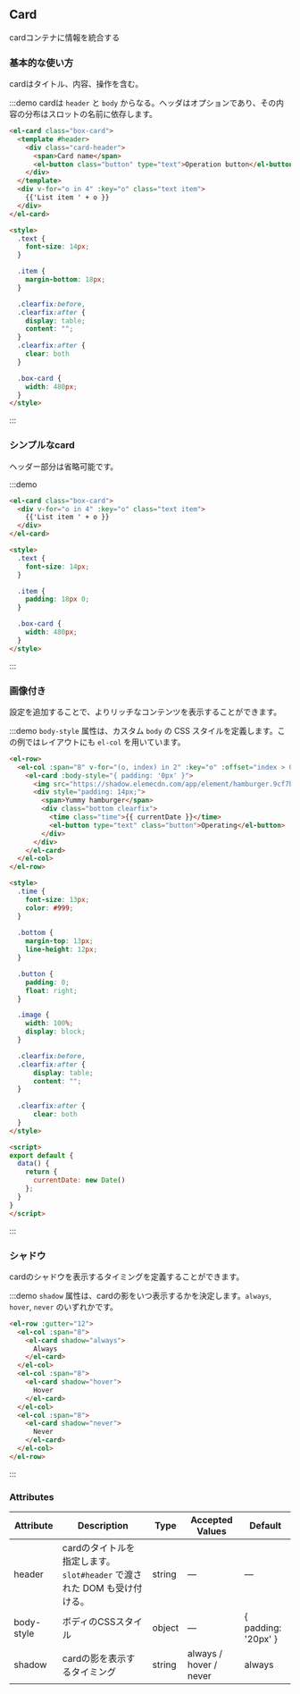 ## Card
cardコンテナに情報を統合する

### 基本的な使い方

cardはタイトル、内容、操作を含む。

:::demo cardは `header` と `body` からなる。ヘッダはオプションであり、その内容の分布はスロットの名前に依存します。
```html
<el-card class="box-card">
  <template #header>
    <div class="card-header">
      <span>Card name</span>
      <el-button class="button" type="text">Operation button</el-button>
    </div>
  </template>
  <div v-for="o in 4" :key="o" class="text item">
    {{'List item ' + o }}
  </div>
</el-card>

<style>
  .text {
    font-size: 14px;
  }

  .item {
    margin-bottom: 18px;
  }

  .clearfix:before,
  .clearfix:after {
    display: table;
    content: "";
  }
  .clearfix:after {
    clear: both
  }

  .box-card {
    width: 480px;
  }
</style>
```
:::

### シンプルなcard

ヘッダー部分は省略可能です。

:::demo
```html
<el-card class="box-card">
  <div v-for="o in 4" :key="o" class="text item">
    {{'List item ' + o }}
  </div>
</el-card>

<style>
  .text {
    font-size: 14px;
  }

  .item {
    padding: 18px 0;
  }

  .box-card {
    width: 480px;
  }
</style>
```
:::

### 画像付き

設定を追加することで、よりリッチなコンテンツを表示することができます。

:::demo `body-style` 属性は、カスタム `body` の CSS スタイルを定義します。この例ではレイアウトにも `el-col` を用いています。
```html
<el-row>
  <el-col :span="8" v-for="(o, index) in 2" :key="o" :offset="index > 0 ? 2 : 0">
    <el-card :body-style="{ padding: '0px' }">
      <img src="https://shadow.elemecdn.com/app/element/hamburger.9cf7b091-55e9-11e9-a976-7f4d0b07eef6.png" class="image">
      <div style="padding: 14px;">
        <span>Yummy hamburger</span>
        <div class="bottom clearfix">
          <time class="time">{{ currentDate }}</time>
          <el-button type="text" class="button">Operating</el-button>
        </div>
      </div>
    </el-card>
  </el-col>
</el-row>

<style>
  .time {
    font-size: 13px;
    color: #999;
  }
  
  .bottom {
    margin-top: 13px;
    line-height: 12px;
  }

  .button {
    padding: 0;
    float: right;
  }

  .image {
    width: 100%;
    display: block;
  }

  .clearfix:before,
  .clearfix:after {
      display: table;
      content: "";
  }
  
  .clearfix:after {
      clear: both
  }
</style>

<script>
export default {
  data() {
    return {
      currentDate: new Date()
    };
  }
}
</script>
```
:::

### シャドウ

cardのシャドウを表示するタイミングを定義することができます。

:::demo `shadow` 属性は、cardの影をいつ表示するかを決定します。`always`, `hover`, `never` のいずれかです。
```html
<el-row :gutter="12">
  <el-col :span="8">
    <el-card shadow="always">
      Always
    </el-card>
  </el-col>
  <el-col :span="8">
    <el-card shadow="hover">
      Hover
    </el-card>
  </el-col>
  <el-col :span="8">
    <el-card shadow="never">
      Never
    </el-card>
  </el-col>
</el-row>
```
:::

### Attributes
| Attribute      | Description          | Type      | Accepted Values       | Default  |
|---------- |-------- |---------- |-------------  |-------- |
| header | cardのタイトルを指定します。`slot#header` で渡された DOM も受け付ける。 | string| — | — |
| body-style | ボディのCSSスタイル | object| — | { padding: '20px' } |
| shadow | cardの影を表示するタイミング | string | always / hover / never | always |
